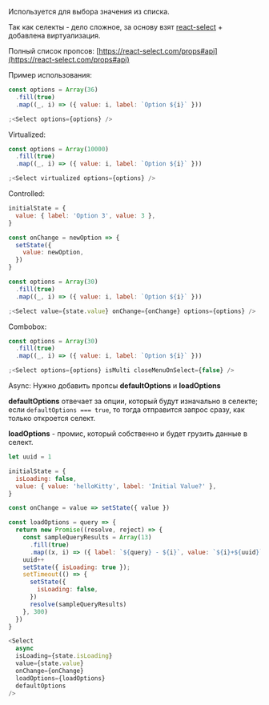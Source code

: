 Используется для выбора значения из списка.

Так как селекты - дело сложное, за основу взят [react-select](https://react-select.com/) + добавлена виртуализация.

Полный список пропсов: [https://react-select.com/props#api](https://react-select.com/props#api)

Пример использования:

```js
const options = Array(36)
  .fill(true)
  .map((_, i) => ({ value: i, label: `Option ${i}` }))

;<Select options={options} />
```

Virtualized:

```js
const options = Array(10000)
  .fill(true)
  .map((_, i) => ({ value: i, label: `Option ${i}` }))

;<Select virtualized options={options} />
```

Controlled:

```js
initialState = {
  value: { label: 'Option 3', value: 3 },
}

const onChange = newOption => {
  setState({
    value: newOption,
  })
}

const options = Array(30)
  .fill(true)
  .map((_, i) => ({ value: i, label: `Option ${i}` }))

;<Select value={state.value} onChange={onChange} options={options} />
```

Combobox:

```js
const options = Array(30)
  .fill(true)
  .map((_, i) => ({ value: i, label: `Option ${i}` }))

;<Select options={options} isMulti closeMenuOnSelect={false} />
```

Async:
Нужно добавить пропсы **defaultOptions** и **loadOptions**

**defaultOptions** отвечает за опции, который будут изначально в селекте; если ```defaultOptions === true```, то тогда отправится запрос сразу, как только откроется селект.

**loadOptions** - промис, который собственно и будет грузить данные в селект.

```js
let uuid = 1

initialState = {
  isLoading: false,
  value: { value: 'helloKitty', label: 'Initial Value?' },
}

const onChange = value => setState({ value })

const loadOptions = query => {
  return new Promise((resolve, reject) => {
    const sampleQueryResults = Array(13)
      .fill(true)
      .map((x, i) => ({ label: `${query} - ${i}`, value: `${i}+${uuid}` }))
    uuid++
    setState({ isLoading: true });
    setTimeout(() => {
      setState({
        isLoading: false,
      })
      resolve(sampleQueryResults)
    }, 300)
  })
}

<Select
  async
  isLoading={state.isLoading}
  value={state.value}
  onChange={onChange}
  loadOptions={loadOptions}
  defaultOptions
/>
```